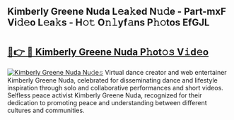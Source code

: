 ## Kimberly Greene Nuda L𝚎a𝚔ed N𝚞𝚍e - Part-mxF Vi𝚍𝚎o L𝚎a𝚔s - H𝚘𝚝 O𝚗𝚕yf𝚊ns P𝚑𝚘tos EfGJL

# <h2><a href="http://kf30hrj.oniu.top/?m=Kimberly+Greene+Nuda">🔗👉 🔴 Kimberly Greene Nuda P𝚑ot𝚘𝚜 V𝚒d𝚎o</a></h2>

[![Kimberly Greene Nuda Nu𝚍e𝚜](https://i.imgur.com/0qMVB7G.gif)](http://kf30hrj.oniu.top/?m=Kimberly+Greene+Nuda)
Virtual dance creator and web entertainer Kimberly Greene Nuda, celebrated for disseminating dance and lifestyle inspiration through solo and collaborative performances and short videos. Selfless peace activist Kimberly Greene Nuda, recognized for their dedication to promoting peace and understanding between different cultures and communities.  

